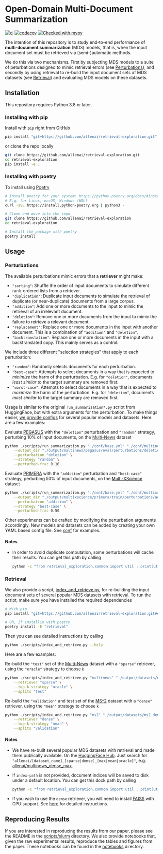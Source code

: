 # Open-Domain Multi-Document Summarization

[![ci](https://github.com/allenai/retrieval-exploration/actions/workflows/ci.yml/badge.svg)](https://github.com/allenai/retrieval-exploration/actions/workflows/ci.yml)
[![codecov](https://codecov.io/gh/allenai/retrieval-exploration/branch/main/graph/badge.svg?token=YTQEI2VMSA)](https://codecov.io/gh/allenai/retrieval-exploration)
[![Checked with mypy](http://www.mypy-lang.org/static/mypy_badge.svg)](http://mypy-lang.org/)

The intention of this repository is to study end-to-end performance of __multi-document summarization__ (MDS) models, that is, when the input document set must be retrieved via (semi-)automatic methods.

We do this via two mechanisms. First by subjecting MDS models to a suite of peturbations designed to mimic retrieval errors (see [Perturbations](#perturbations)), and secondly by using retrieval to re-build the input document sets of MDS datasets (see [Retrieval](#retrieval)) and evaluating MDS models on these datasets.

## Installation

This repository requires Python 3.8 or later.

### Installing with pip

Install with `pip` right from GitHub

```bash
pip install "git+https://github.com/allenai/retrieval-exploration.git"
```

or clone the repo locally

```bash
git clone https://github.com/allenai/retrieval-exploration.git
cd retrieval-exploration
pip install -e .
```

### Installing with poetry

To install using [Poetry](https://python-poetry.org/)

```bash
# Install poetry for your system: https://python-poetry.org/docs/#installation
# E.g. for Linux, macOS, Windows (WSL)
curl -sSL https://install.python-poetry.org | python3 -

# Clone and move into the repo
git clone https://github.com/allenai/retrieval-exploration
cd retrieval-exploration

# Install the package with poetry
poetry install
```

## Usage

### Perturbations

The available perturbations mimic errors that a __retriever__ might make:

- `"sorting"`: Shuffle the order of input documents to simulate different rank-ordered lists from a retriever.
- `"duplication"`: Duplicate input documents to simulate the retrieval of duplicate (or near-duplicate) documents from a large corpus.
- `"addition"`: Add one or more documents to the input to mimic the retrieval of an irrelevant document. 
- `"deletion"`: Remove one or more documents from the input to mimic the failure to retrieve a relevant document.
- `"replacement"`: Replace one or more documents in the input with another document. This is a combination of `"addition"` and `"deletion"`.
- `"backtranslation"`: Replace one or more documents in the input with a backtranslated copy. This mainly serves as a control.

We include three different "selection strategies" that apply to each perturbation:

- `"random"`: Randomly selects documents for each perturbation.
- `"best-case"`: Attempts to select documents in a way that is expected to _minimize_ the harm of the perturbation. E.g. for `"deletion"`, documents _least similar_ to the target summary are removed first.
- `"worst-case"`: Attempts to select documents in a way that is expected to _maximize_ the harm of the perturbation. E.g. for `"deletion"`, documents _most similar_ to the target summary are removed first.

Usage is similar to the original `run_summarization*.py` script from HuggingFace, but with extra arguments for the perturbation. To make things easier, [we provide configs](./conf) for several popular models and datasets. Here are a few examples:

Evaluate [PEGASUS](https://arxiv.org/abs/1912.08777) with the `"deletion"` perturbation and `"random"` strategy, perturbing 10% of input documents, on the [Multi-News](https://aclanthology.org/P19-1102/) dataset

```bash
python ./scripts/run_summarization.py "./conf/base.yml" "./conf/multinews/pegasus/eval.yml" \
    --output_dir "./output/multinews/pegasus/eval/perturbations/deletion/random/0.10" \
    --perturbation "deletion" \
    --strategy "random" \
    --perturbed-frac 0.10
```

Evaluate [PRIMERA](https://arxiv.org/abs/2110.08499) with the `"addition"` perturbation and `"best-case"` strategy, perturbing 50% of input documents, on the [Multi-XScience](https://aclanthology.org/2020.emnlp-main.648/) dataset

```bash
python ./scripts/run_summarization.py "./conf/base.yml" "./conf/multixscience/primera/train.yml" \
    --output_dir "./output/multixscience/primera/train/perturbations/addition/best-case/0.50" \
    --perturbation "addition" \
    --strategy "best-case" \
    --perturbed-frac 0.50
```

Other experiments can be crafted by modifying the perturbation arguments accordingly. New models and datasets can be added by creating your own YAML based config file. See [conf](conf) for examples.

#### Notes

- In order to avoid duplicate computation, some perturbations will cache their results. You can get this path by calling

  ```bash
  python -c "from retrieval_exploration.common import util ; print(util.CACHE_DIR)"
  ```

### Retrieval

We also provide a script, [index_and_retrieve.py](./scripts/index_and_retrieve.py), for re-building the input document sets of several popular MDS datasets with retrieval. To run the script, make sure you have installed the required dependencies

```bash
# With pip
pip install "git+https://github.com/allenai/retrieval-exploration.git#egg=retrieval_exploration[retrieval]"

# OR, if installin with poetry
poetry install -E "retrieval"
```

Then you can see detailed instructions by calling

```bash
python ./scripts/index_and_retrieve.py --help
```

Here are a few examples:

Re-build the `"test"` set of the [Multi-News](https://aclanthology.org/P19-1102/) dataset with a `"sparse"` retriever, using the `"oracle"` strategy to choose `k`

```bash
python ./scripts/index_and_retrieve.py "multinews" "./output/datasets/multinews_sparse_oracle" \
    --retriever "sparse" \
    --top-k-strategy "oracle" \
    --splits "test"
```

Re-build the `"validation"` and test set of the [MS^2](https://aclanthology.org/2021.emnlp-main.594/) dataset with a `"dense"` retriever, using the `"mean"` strategy to choose `k`

```bash
python ./scripts/index_and_retrieve.py "ms2" "./output/datasets/ms2_dense_mean" \
    --retriever "dense" \
    --top-k-strategy "mean" \
    --splits "validation"
```

#### Notes

- We have re-built several popular MDS datasets with retrieval and made them publically available. On the [HuggingFace Hub](https://huggingface.co/). Just search for `"allenai/[dataset_name]_[sparse|dense]_[max|mean|oracle]"`, e.g. [allenai/multinews_dense_max](https://huggingface.co/datasets/allenai/multinews_dense_max).
- If `index-path` is not provided, document indices will be saved to disk under a default location. You can get this dock path by calling

  ```bash
  python -c "from retrieval_exploration.common import util ; print(util.CACHE_DIR)"
  ```

- If you wish to use the `dense` retriever, you will need to install [FAISS](https://github.com/facebookresearch/faiss) with GPU support. See [here](https://github.com/facebookresearch/faiss/blob/main/INSTALL.md) for detailed instructions.

## Reproducing Results

If you are interested in reproducing the results from our paper, please see the README in the [scripts/slurm](./scripts/slurm) directory. We also provide notebooks that, given the raw experimental results, reproduce the tables and figures from the paper. These notebooks can be found in the [notebooks](./notebooks) directory.